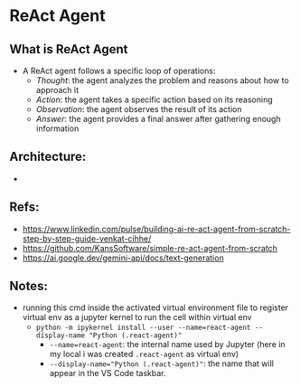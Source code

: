 # ReAct Agent
## What is ReAct Agent
- A ReAct agent follows a specific loop of operations:
    - *Thought*: the agent analyzes the problem and reasons about how to approach it
    - *Action*: the agent takes a specific action based on its reasoning
    - *Observation*: the agent observes the result of its action
    - *Answer*: the agent provides a final answer after gathering enough information
## Architecture:
- 

## Refs:
- https://www.linkedin.com/pulse/building-ai-re-act-agent-from-scratch-step-by-step-guide-venkat-cihhe/
- https://github.com/KansSoftware/simple-re-act-agent-from-scratch
- https://ai.google.dev/gemini-api/docs/text-generation

## Notes:
- running this cmd inside the activated virtual environment file to register virtual env as a jupyter kernel to run the cell within virtual env
    - `python -m ipykernel install --user --name=react-agent --display-name "Python (.react-agent)"`
        - `--name=react-agent`: the internal name used by Jupyter (here in my local i was created `.react-agent` as virtual env)
        - `--display-name="Python (.react-agent)"`: the name that will appear in the VS Code taskbar.
